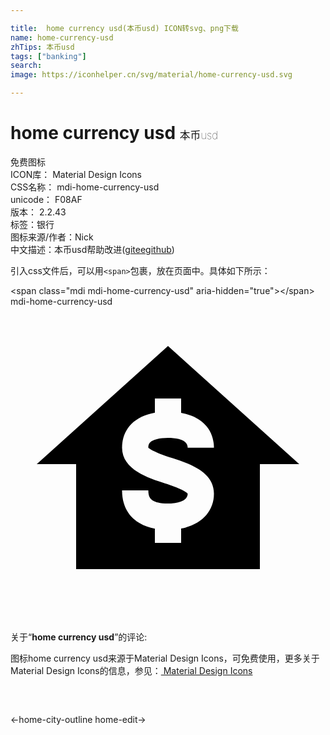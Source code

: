 ```yaml
---

title:  home currency usd(本币usd) ICON转svg、png下载
name: home-currency-usd
zhTips: 本币usd
tags: ["banking"]
search: 
image: https://iconhelper.cn/svg/material/home-currency-usd.svg

---
```


# home currency usd  <small style="font-size: 60%;font-weight: 100">本币usd</small>


<div class="detail-page">
<p>
<span><span class="badge-success badge">免费图标</span> </span>
<br/>
<span>
ICON库：
<span class="badge-secondary badge">Material Design Icons</span> 
</span>
<br/>
<span>
CSS名称：
<span class="badge-secondary badge">mdi-home-currency-usd</span> 
</span>
<br/>
<span>
unicode：
<span class="badge-secondary badge">F08AF</span> 
<copy-btn content='F08AF' btn-title=""></copy-btn>
<copy-btn :content='String.fromCodePoint(parseInt("F08AF", 16))' btn-title="复制U"></copy-btn>
</span>
<br/>
<span>
版本：
<span class="badge-secondary badge">2.2.43</span> 
</span><br/><span>标签：<span class="badge-light badge"><router-link to="/tags/banking.html">银行</router-link></span></span>
<br/>
<span>图标来源/作者：<span class="badge-light badge">Nick</span></span> 
<br/>
<span class="zh-detail">中文描述：<span class="badge-primary badge">本币usd</span><span class="help-link"><span>帮助改进</span>(<a href="https://gitee.com/liuwave/icon-helper/edit/master/json/material/home-currency-usd.json" target="_blank" rel="noopener noreferrer">gitee</a><a href="https://github.com/liuwave/icon-helper/edit/master/json/material/home-currency-usd.json" target="_blank" rel="noopener noreferrer">github</a></span>)</span><br/>
</p>
</div>
<div class="alert alert-dark">
  <i class="mdi mdi-home-currency-usd mdi-48px"></i>
  <i class="mdi mdi-home-currency-usd mdi-36px"></i>
  <i class="mdi mdi-home-currency-usd mdi-24px"></i>
  <i class="mdi mdi-home-currency-usd mdi-18px"></i>
</div>
<div>
  <p>引入css文件后，可以用<code>&lt;span&gt;</code>包裹，放在页面中。具体如下所示：    
  </p>
  <div class="alert alert-primary" style="font-size: 14px">
    &lt;span class="mdi mdi-home-currency-usd" aria-hidden="true"&gt;&lt;/span&gt;
    <copy-btn content='<span class="mdi mdi-home-currency-usd" aria-hidden="true"></span>'></copy-btn>
  </div>
  <div class="alert alert-secondary">
    <i class="mdi mdi-home-currency-usd"
    style="font-size: 24px"
    aria-hidden="true"></i> mdi-home-currency-usd
    <copy-btn content="mdi-home-currency-usd" btn-title="复制图标名称"></copy-btn>
  </div>
</div>
<div id="svg" class="svg-wrap">
<svg xmlns="http://www.w3.org/2000/svg" viewBox="0 0 24 24"><path d="M12,3L22,12H19V20H5V12H2L12,3M9.22,8.93C8.75,9.4 8.5,10.03 8.5,10.75C8.5,12.43 10.54,13.07 11.76,13.46C13.26,13.93 13.47,14.21 13.5,14.25C13.5,15 12.15,15 12,15V15C11.37,15 11.03,14.88 10.86,14.78C10.67,14.67 10.5,14.5 10.5,14H8.5C8.5,15.43 9.24,16.16 9.85,16.5C10.18,16.7 10.57,16.84 11,16.92V18H13V16.91C14.53,16.61 15.5,15.62 15.5,14.25C15.5,12.67 13.88,12.03 12.36,11.55C10.8,11.06 10.53,10.77 10.5,10.75C10.5,10.5 10.57,10.41 10.64,10.34C10.85,10.13 11.36,10 12,10V10C12.68,10 13.5,10.13 13.5,10.75H15.5C15.5,9.34 14.56,8.37 13,8.09V7H11V8.08C10.26,8.21 9.65,8.5 9.22,8.93Z" /></svg>
</div>
<detail full-name='mdi-home-currency-usd'></detail>
<div class="icon-detail__container">
<p>关于“<b>home currency usd</b>”的评论:</p>
</div>
<Vssue title="关于“home currency usd”的评论" />    
<div><p>图标home currency usd来源于Material Design Icons，可免费使用，更多关于 Material Design Icons的信息，参见：<a target="_blank" href="https://iconhelper.cn/material.html"> Material Design Icons</a>
</p></div>

<div style="padding:2rem 0 " class="page-nav"><p class="inner"><span class="prev">←<router-link to="/icon/home-city-outline.html">home-city-outline</router-link></span> <span class="next"><router-link to="/icon/home-edit.html">home-edit</router-link>→</span></p></div>

